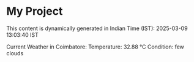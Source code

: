 # My Project

This content is dynamically generated in Indian Time (IST): 2025-03-09 13:03:40 IST


Current Weather in Coimbatore:
Temperature: 32.88 °C
Condition: few clouds
